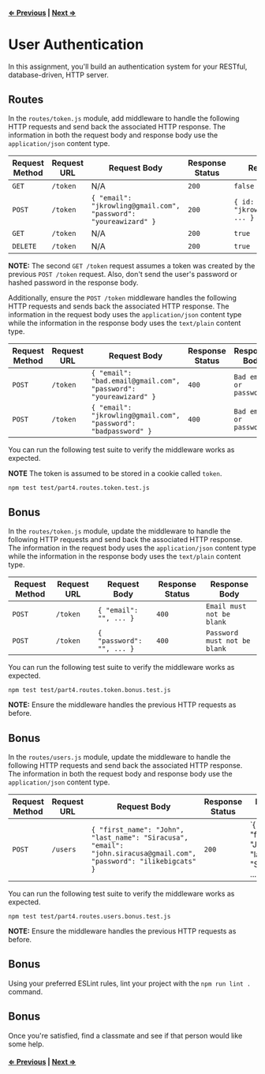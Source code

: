 #### [⇐ Previous](3_user_registration.md) | [Next ⇒](5_user_authorization.md)

# User Authentication

In this assignment, you'll build an authentication system for your RESTful, database-driven, HTTP server.

## Routes

In the `routes/token.js` module, add middleware to handle the following HTTP requests and send back the associated HTTP response. The information in both the request body and response body use the `application/json` content type.

| Request Method | Request URL | Request Body                                                     | Response Status | Response Body                                    | Set-Cookie      |
|----------------|-------------|------------------------------------------------------------------|-----------------|--------------------------------------------------|-----------------|
| `GET`          | `/token`    | N/A                                                              | `200`           | `false`                                          | N/A             |
| `POST`         | `/token`    | `{ "email": "jkrowling@gmail.com", "password": "youreawizard" }` | `200`           | `{ id: 1, "email": "jkrowling@gmail.com", ... }` | token=eyJhbG... |
| `GET`          | `/token`    | N/A                                                              | `200`           | `true`                                           | N/A             |
| `DELETE`       | `/token`    | N/A                                                              | `200`           | `true`                                           | token=          |

**NOTE:** The second `GET /token` request assumes a token was created by the previous `POST /token` request. Also, don't send the user's password or hashed password in the response body.

Additionally, ensure the `POST /token` middleware handles the following HTTP requests and sends back the associated HTTP response. The information in the request body uses the `application/json` content type while the information in the response body uses the `text/plain` content type.

| Request Method | Request URL | Request Body                                                     | Response Status | Response Body           |
|----------------|-------------|------------------------------------------------------------------|-----------------|-------------------------|
| `POST`         | `/token`    | `{ "email": "bad.email@gmail.com", "password": "youreawizard" }` | `400`           | `Bad email or password` |
| `POST`         | `/token`    | `{ "email": "jkrowling@gmail.com", "password": "badpassword" }`  | `400`           | `Bad email or password` |

You can run the following test suite to verify the middleware works as expected.

**NOTE** The token is assumed to be stored in a cookie called `token`.

```shell
npm test test/part4.routes.token.test.js
```

## Bonus

In the `routes/token.js` module, update the middleware to handle the following HTTP requests and send back the associated HTTP response. The information in the request body uses the `application/json` content type while the information in the response body uses the `text/plain` content type.

| Request Method | Request URL | Request Body              | Response Status | Response Body                |
|----------------|-------------|---------------------------|-----------------|------------------------------|
| `POST`         | `/token`    | `{ "email": "", ... }`    | `400`           | `Email must not be blank`    |
| `POST`         | `/token`    | `{ "password": "", ... }` | `400`           | `Password must not be blank` |

You can run the following test suite to verify the middleware works as expected.

```shell
npm test test/part4.routes.token.bonus.test.js
```

**NOTE:** Ensure the middleware handles the previous HTTP requests as before.

## Bonus

In the `routes/users.js` module, update the middleware to handle the following HTTP requests and send back the associated HTTP response. The information in both the request body and response body use the `application/json` content type.

| Request Method | Request URL        | Request Body                                                                                                        | Response Status | Response Body                                                  | Set-Cookie      |
|----------------|--------------------|---------------------------------------------------------------------------------------------------------------------|-----------------|----------------------------------------------------------------|-----------------|
| `POST`         | `/users`           | `{ "first_name": "John", "last_name": "Siracusa", "email": "john.siracusa@gmail.com", "password": "ilikebigcats" }` | `200`           | `{ id: 2, "first_name": "John", "last_name": "Siracusa", ... } | token=eyJhbG... |

You can run the following test suite to verify the middleware works as expected.

```shell
npm test test/part4.routes.users.bonus.test.js
```

**NOTE:** Ensure the middleware handles the previous HTTP requests as before.

## Bonus

Using your preferred ESLint rules, lint your project with the `npm run lint .` command.

## Bonus

Once you're satisfied, find a classmate and see if that person would like some help.

#### [⇐ Previous](3_user_registration.md) | [Next ⇒](5_user_authorization.md)
